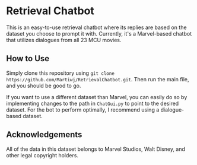 # Retrieval Chatbot

This is an easy-to-use retrieval chatbot where its replies are based on the dataset you choose to prompt it with. Currently, it's a Marvel-based chatbot that utilizes dialogues from all 23 MCU movies.

## How to Use

Simply clone this repository using `git clone https://github.com/Martiwj/RetrievalChatbot.git`. Then run the main file, and you should be good to go.

If you want to use a different dataset than Marvel, you can easily do so by implementing changes to the path in `ChatGui.py` to point to the desired dataset. For the bot to perform optimally, I recommend using a dialogue-based dataset.

## Acknowledgements

All of the data in this dataset belongs to Marvel Studios, Walt Disney, and other legal copyright holders.

